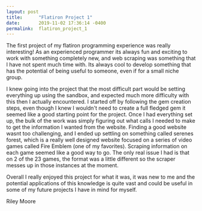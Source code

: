 ```yaml
---
layout: post
title:      "Flatiron Project 1"
date:       2019-11-02 17:36:14 -0400
permalink:  flatiron_project_1
---
```


   The first project of my flatiron programming experience was really interesting! As an experienced programmer its always fun and exciting to work with something completely new, and web scraping was something that I have not spent much time with. Its always cool to develop something that has the potential of being useful to someone, even if for a small niche group.

   I knew going into the project that the most difficult part would be setting everything up using the sandbox, and expected much more difficulty with this then I actually encountered. I started off by following the gem creation steps, even though I knew I wouldn't need to create a full fledged gem it seemed like a good starting point for the project. Once I had everything set up, the bulk of the work was simply figuring out what calls I needed to make to get the information I wanted from the website. Finding a good website wasnt too challenging, and I ended up settling on something called serenes forest, which is a really well designed website focused on a series of video games called Fire Emblem (one of my favorites). Scraping information on each game seemed like a good way to go. The only real issue I had is that on 2 of the 23 games, the format was a little different so the scraper messes up in those instances at the moment. 

   Overall I really enjoyed this project for what it was, it was new to me and the potential applications of this knowledge is quite vast and could be useful in some of my future projects I have in mind for myself.

Riley Moore
